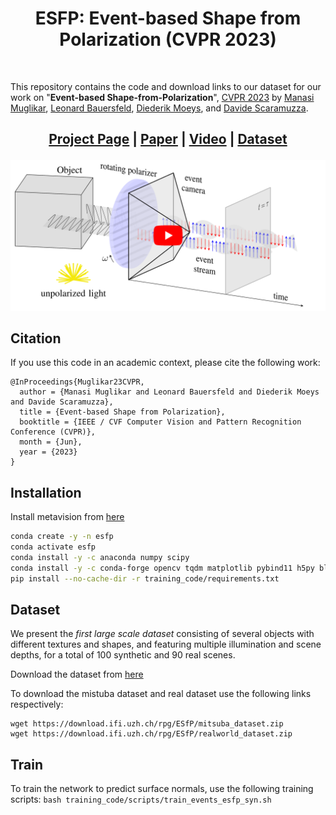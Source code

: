 <h1 align="center"> ESFP: Event-based Shape from Polarization (CVPR 2023) </h1>

<br>

This repository contains the code and download links to our dataset for our work on "**Event-based Shape-from-Polarization**",   [CVPR 2023](https://cvpr2023.thecvf.com/) by [Manasi Muglikar](https://manasi94.github.io/),  [Leonard Bauersfeld](https://lbfd.github.io/), [Diederik Moeys](https://scholar.google.ch/citations?user=RjfwsaIAAAAJ&hl=en), and [Davide Scaramuzza](https://rpg.ifi.uzh.ch/people_scaramuzza.html).

<h2 align="center"> 
  
[Project Page](https://rpg.ifi.uzh.ch/esfp.html) | [Paper](https://rpg.ifi.uzh.ch/docs/CVPR23_Muglikar.pdf) | [Video](https://youtu.be/sF3Ue2Zkpec) | [Dataset](https://rpg.ifi.uzh.ch/esfp.html)
</h2>

[![Event-based Shape from Polarization](images/CVPR23_Muglikar_yt.png)](https://youtu.be/sF3Ue2Zkpec)

## Citation
If you use this code in an academic context, please cite the following work:

```
@InProceedings{Muglikar23CVPR,
  author = {Manasi Muglikar and Leonard Bauersfeld and Diederik Moeys and Davide Scaramuzza},
  title = {Event-based Shape from Polarization},
  booktitle = {IEEE / CVF Computer Vision and Pattern Recognition Conference (CVPR)},
  month = {Jun},
  year = {2023}
}
```

## Installation

Install metavision from [here](https://docs.prophesee.ai/3.1.2/installation/index.html)
```bash
conda create -y -n esfp
conda activate esfp
conda install -y -c anaconda numpy scipy
conda install -y -c conda-forge opencv tqdm matplotlib pybind11 h5py blosc-hdf5-plugin
pip install --no-cache-dir -r training_code/requirements.txt

```
## Dataset
We present the *first large scale dataset* consisting of several objects with different textures and shapes, and featuring multiple illumination and scene depths, for a total of 100 synthetic and 90 real scenes. 
  
Download the dataset from [here](https://rpg.ifi.uzh.ch/esfp.html)

To download the mistuba dataset and real dataset use the following links respectively:

```
wget https://download.ifi.uzh.ch/rpg/ESfP/mitsuba_dataset.zip
wget https://download.ifi.uzh.ch/rpg/ESfP/realworld_dataset.zip
```

## Train
To train the network to predict surface normals, use the following training scripts:
`bash training_code/scripts/train_events_esfp_syn.sh`

